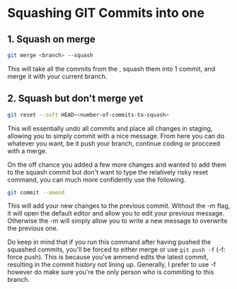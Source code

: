 # Squashing GIT Commits into one

## 1. Squash on merge

```bash
git merge <branch> --squash
```
This will take all the commits from the <branch>, squash them into 1 commit, and merge it with your current branch.


## 2. Squash but don't merge yet

```bash
git reset --soft HEAD~<number-of-commits-to-squash>
```

This will essentially undo all commits and place all changes in staging, allowing you to simply commit with a nice message. From here you can do whatever you want, be it push your branch, continue coding or procceed with a merge.

On the off chance you added a few more changes and wanted to add them to the squash commit but don't want to type the relatively risky reset command, you can much more confidently use the following.
```bash
git commit --amend
```
This will add your new changes to the previous commit. Without the -m flag, it will open the default editor and allow you to edit your previous message. Otherwise the -m will simply allow you to write a new message to overwrite the previous one.

Do keep in mind that if you run this command after having pushed the squashed commits, you'll be forced to either merge or use `git push -f` (-f: force push). This is because you've ammend edits the latest commit, resulting in the commit history not lining up. Generally, I prefer to use -f however do make sure you're the only person who is commiting to this branch.
